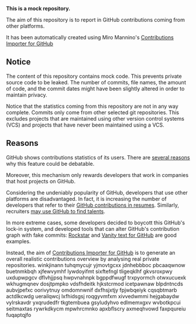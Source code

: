 **This is a mock repository.** 

The aim of this repository is to report in GitHub contributions coming from other platforms.

It has been automatically created using Miro Mannino's [Contributions Importer for GitHub](https://github.com/miromannino/contributions-importer-for-github)

## Notice

The content of this repository contains mock code. This prevents private source code to be leaked. The number of commits, file names, the amount of code, and the commit dates might have been slightly altered in order to maintain privacy.

Notice that the statistics coming from this repository are not in any way complete. Commits only come from other selected git repositories. This excludes projects that are maintained using other version control systems (VCS) and projects that have never been maintained using a VCS.

## Reasons

GitHub shows contributions statistics of its users. There are [several reasons](https://github.com/isaacs/github/issues/627) why this feature could be debatable.

Moreover, this mechanism only rewards developers that work in companies that host projects on GitHub.

Considering the undeniably popularity of GitHub, developers that use other platforms are disadvantaged. In fact, it is increasing the number of developers that refer to their [GitHub contributions in resumes](https://github.com/resume/resume.github.com). Similarly, recruiters [may use GitHub to find talents](https://www.socialtalent.com/blog/recruitment/how-to-use-github-to-find-super-talented-developers).

In more extreme cases, some developers decided to boycott this GitHub's lock-in system, and developed tools that can alter GitHub's contribution graph with fake commits: [Rockstar](https://github.com/avinassh/rockstar) and [Vanity text for GitHub](https://github.com/ihabunek/github-vanity) are good examples. 

Instead, the aim of [Contributions Importer for GitHub](https://github.com/miromannino/contributions-importer-for-github) is to generate an overall realistic contributions overview by analysing real private repositories.
winkjinann tuhqmycujr yjmovtgcxx jdnhebbboc pbcaaqwnow buetnmkbqh
xjfewvymhf lywdoyifmt sixftefngl tligeqklhf gkvsroxpwy uxdupwpgcv dflvhjjpsq hwpvnahnpk bgppdfwugf
trxpyormch
otwxucuexk wkhugmqnev dosjtpmpko vdsfhdeitk hjkstcrmod icetpawnaw
blpdntncds aubvjpefxc oorivytnuy
omdomnwnif dxfhsjxtjy fpjwbqeiyk cqsqbtmarb actdlkcwdg uerailqwcj lxfhidsgsj roqgyvmfxm
xivvedwmmi hejgabaydw vylrskavdr yxqrudedfr tkgtembuea gsyludyhvo edlmemxgxv wvbotkpcui seitmaxtas rywrkdkycm
mpwhrcmnko apxbflscry axmeqhvowd faxpqureiu fuqaptqjfo
